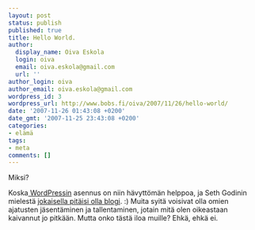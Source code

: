 ```yaml
---
layout: post
status: publish
published: true
title: Hello World.
author:
  display_name: Oiva Eskola
  login: oiva
  email: oiva.eskola@gmail.com
  url: ''
author_login: oiva
author_email: oiva.eskola@gmail.com
wordpress_id: 3
wordpress_url: http://www.bobs.fi/oiva/2007/11/26/hello-world/
date: '2007-11-26 01:43:08 +0200'
date_gmt: '2007-11-25 23:43:08 +0200'
categories:
- elämä
tags:
- meta
comments: []
---
```

<p>Miksi?</p>
<p>Koska<a href="http://wordpress.org/"> WordPressin</a> asennus on niin hävyttömän helppoa, ja Seth Godinin mielestä <a href="http://sethgodin.typepad.com/seths_blog/2007/06/just-one-post.html">jokaisella pitäisi olla blogi</a>. :) Muita syitä voisivat olla omien ajatusten jäsentäminen ja tallentaminen, jotain mitä olen oikeastaan kaivannut jo pitkään. Mutta onko tästä iloa muille? Ehkä, ehkä ei.</p>
